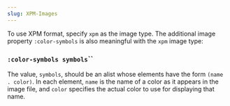 ```yaml
---
slug: XPM-Images
---
```


To use XPM format, specify `xpm` as the image type. The additional image property `:color-symbols` is also meaningful with the `xpm` image type:

### <span className="tag :color-symbolssymbols">`:color-symbols symbols`</span>``

The value, `symbols`, should be an alist whose elements have the form `(name . color)`. In each element, `name` is the name of a color as it appears in the image file, and `color` specifies the actual color to use for displaying that name.
